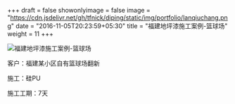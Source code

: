 +++
draft = false
showonlyimage = false
image = "https://cdn.jsdelivr.net/gh/tfnick/diping/static/img/portfolio/lanqiuchang.png"
date = "2016-11-05T20:23:59+05:30"
title = "福建地坪漆施工案例-篮球场"
weight = 11
+++

![福建地坪漆施工案例-篮球场](https://cdn.jsdelivr.net/gh/tfnick/diping/static/img/portfolio/lanqiuchang.png)


客户：福建某小区自有篮球场翻新

施工：硅PU 

施工工期：7天
